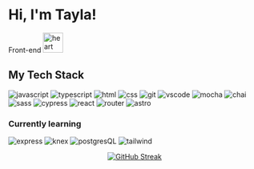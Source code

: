 
# Hi, I'm Tayla!

Front-end <img src="https://github.com/tednaphil/tednaphil/assets/76406423/200b238f-9fdb-468c-a433-753cae3ce5aa" alt="heart" height="40px" width="40px"> 

<!-- ![a4a874c79936fd1b5ed0e9faf2fef140](https://github.com/tednaphil/tednaphil/assets/76406423/200b238f-9fdb-468c-a433-753cae3ce5aa)
git-fan | curious | --> 

## My Tech Stack
![javascript](https://img.shields.io/badge/JavaScript-F7DF1E?logo=javascript&logoColor=000&style=for-the-badge)
![typescript](https://img.shields.io/badge/TypeScript-3178C6?logo=typescript&logoColor=fff&style=for-the-badge)
![html](https://img.shields.io/badge/HTML5-E34F26?logo=html5&logoColor=fff&style=for-the-badge)
![css](https://img.shields.io/badge/CSS3-1572B6?logo=css3&logoColor=fff&style=for-the-badge)
![git](https://img.shields.io/badge/Git-F05032?logo=git&logoColor=fff&style=for-the-badge)
![vscode](https://img.shields.io/badge/Visual%20Studio%20Code-007ACC?logo=visualstudiocode&logoColor=fff&style=for-the-badge)
![mocha](https://img.shields.io/badge/Mocha-8D6748?logo=mocha&logoColor=fff&style=for-the-badge)
![chai](https://img.shields.io/badge/Chai-A30701?logo=chai&logoColor=fff&style=for-the-badge)
![sass](https://img.shields.io/badge/Sass-C69?logo=sass&logoColor=fff&style=for-the-badge)
![cypress](https://img.shields.io/badge/Cypress-69D3A7?logo=cypress&logoColor=fff&style=for-the-badge)
![react](https://img.shields.io/badge/React-61DAFB?logo=react&logoColor=000&style=for-the-badge)
![router](https://img.shields.io/badge/React%20Router-CA4245?logo=reactrouter&logoColor=fff&style=for-the-badge)
![astro](https://img.shields.io/badge/Astro-BC52EE?logo=astro&logoColor=fff&style=for-the-badge)

### Currently learning
![express](https://img.shields.io/badge/Express-000?logo=express&logoColor=fff&style=for-the-badge)
![knex](https://img.shields.io/badge/Knex.js-D26B38?logo=knexdotjs&logoColor=fff&style=for-the-badge)
![postgresQL](https://img.shields.io/badge/PostgreSQL-4169E1?logo=postgresql&logoColor=fff&style=for-the-badge)
![tailwind](https://img.shields.io/badge/Tailwind%20CSS-06B6D4?logo=tailwindcss&logoColor=fff&style=for-the-badge)


<div align=center>
  
[![GitHub Streak](https://streak-stats.demolab.com?user=tednaphil&theme=onedark-duo&hide_border=true&exclude_days=Sun%2CSat)](https://git.io/streak-stats)
</div>
<!--
Interested in learning
[redux](https://redux.js.org/), vue, node.js, eleventy, astro

